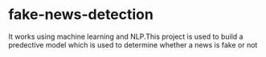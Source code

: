 # fake-news-detection
It works using machine learning and NLP.This project is used to build a predective model which is used to determine whether a news is fake or not
